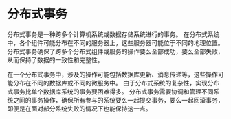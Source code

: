 # 分布式事务

分布式事务是一种跨多个计算机系统或数据存储系统进行的事务。 在分布式系统中，各个组件可能分布在不同的服务器上，这些服务器可能位于不同的地理位置。 分布式事务确保了跨多个分布式组件或服务的操作要么全部成功，要么全部失败，从而保持了数据的一致性和完整性。

在一个分布式事务中，涉及的操作可能包括数据库更新、消息传递等，这些操作可能分布在不同的数据库或不同的微服务中。 由于分布式系统的复杂性，实现分布式事务比单个数据库系统的事务要困难得多。 分布式事务需要协调和管理不同系统之间的事务操作，确保所有参与的系统要么一起提交事务，要么一起回滚事务，即便是在面对部分系统失败的情况下也能保持这一点。